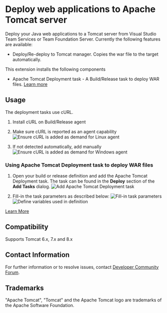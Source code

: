 # Deploy web applications to Apache Tomcat server

Deploy your Java web applications to a Tomcat server from Visual Studio Team Services or Team Foundation Server.
Currently the following features are available:

* Deploy/Re-deploy to Tomcat manager. Copies the war file to the target automatically.

This extension installs the following components

* Apache Tomcat Deployment task - A Build/Release task to deploy WAR files. [Learn more](http://aka.ms/tomcatdeploymenttask)

## Usage

The deployment tasks use cURL.
1. Install cURL on Build/Release agent

2. Make sure cURL is reported as an agent capability
![Ensure cURL is added as demand for Linux agent](images/cURLDemandLinux.png)

3. If not detected automatically, add manually
![Ensure cURL is added as demand for Windows agent](images/cURLDemandWindows.png)
 
 

### Using Apache Tomcat Deployment task to deploy WAR files

1. Open your build or release definition and add the Apache Tomcat Deployment task. The task can be found in the **Deploy** section of the **Add Tasks** dialog.
![Add Apache Tomcat Deployment task](images/addTomcatDeploymentTask.png)
 
2. Fill-in the task parameters as described below:
![Fill-in task parameters](images/fillinTaskParams.png)
![Define variables used in definition](images/defineVariables.png)

[Learn More](http://aka.ms/tomcatdeploymenttask)

## Compatibility

Supports Tomcat 6.x, 7.x and 8.x

## Contact Information

For further information or to resolve issues, contact [Developer Community Forum](https://developercommunity.visualstudio.com/spaces/21/index.html).

## Trademarks

"Apache Tomcat", "Tomcat" and the Apache Tomcat logo are trademarks of the Apache Software Foundation.
